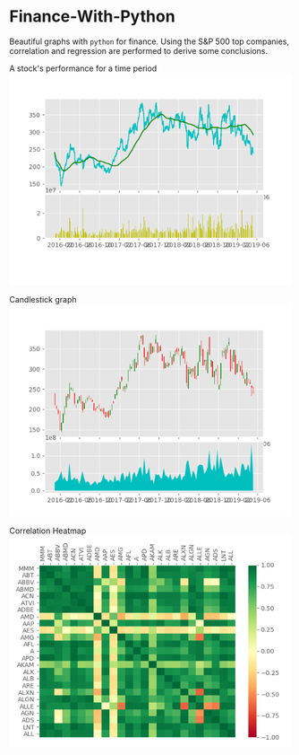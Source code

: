 # Finance-With-Python
Beautiful graphs with ```python``` for finance. Using the S&P 500 top companies, correlation and regression are performed to derive some conclusions.

A stock's performance for a time period
![](/basic.png)

Candlestick graph
![](/Candlestick_ohlc.png)

Correlation Heatmap
![](/correlationHeatmap.png)

